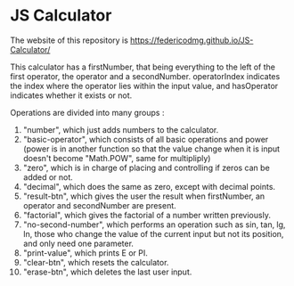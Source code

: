 # JS Calculator
 
The website of this repository is https://federicodmg.github.io/JS-Calculator/

This calculator has a firstNumber, that being everything to the left of the first operator, the operator and a secondNumber.
operatorIndex indicates the index where the operator lies within the input value, and hasOperator indicates whether it exists or not.

Operations are divided into many groups :
1) "number", which just adds numbers to the calculator.
2) "basic-operator", which consists of all basic operations and power (power is in another function so that the value change when it is input doesn't become "Math.POW", same for multipliply)
3) "zero", which is in charge of placing and controlling if zeros can be added or not.
4) "decimal", which does the same as zero, except with decimal points.
5) "result-btn", which gives the user the result when firstNumber, an operator and secondNumber are present.
6) "factorial", which gives the factorial of a number written previously.
7) "no-second-number", which performs an operation such as sin, tan, lg, ln, those who change the value of the current input but not its position, and only need one parameter.
8) "print-value", which prints E or PI.
9) "clear-btn", which resets the calculator.
10) "erase-btn", which deletes the last user input.

